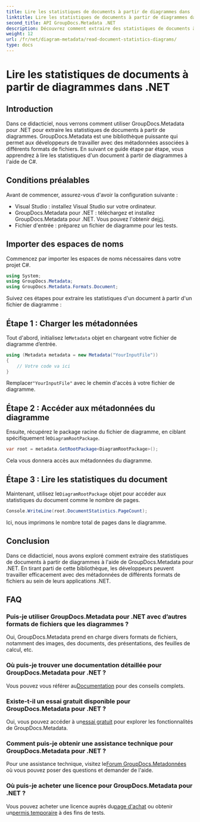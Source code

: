 ```yaml
---
title: Lire les statistiques de documents à partir de diagrammes dans .NET
linktitle: Lire les statistiques de documents à partir de diagrammes dans .NET
second_title: API GroupDocs.Metadata .NET
description: Découvrez comment extraire des statistiques de documents à partir de diagrammes dans .NET à l'aide de GroupDocs.Metadata, une puissante bibliothèque de manipulation de métadonnées.
weight: 12
url: /fr/net/diagram-metadata/read-document-statistics-diagrams/
type: docs
---
```

# Lire les statistiques de documents à partir de diagrammes dans .NET

## Introduction
Dans ce didacticiel, nous verrons comment utiliser GroupDocs.Metadata pour .NET pour extraire les statistiques de documents à partir de diagrammes. GroupDocs.Metadata est une bibliothèque puissante qui permet aux développeurs de travailler avec des métadonnées associées à différents formats de fichiers. En suivant ce guide étape par étape, vous apprendrez à lire les statistiques d'un document à partir de diagrammes à l'aide de C#.
## Conditions préalables
Avant de commencer, assurez-vous d'avoir la configuration suivante :
- Visual Studio : installez Visual Studio sur votre ordinateur.
-  GroupDocs.Metadata pour .NET : téléchargez et installez GroupDocs.Metadata pour .NET. Vous pouvez l'obtenir de[ici](https://releases.groupdocs.com/metadata/net/).
- Fichier d'entrée : préparez un fichier de diagramme pour les tests.

## Importer des espaces de noms
Commencez par importer les espaces de noms nécessaires dans votre projet C#.
```csharp
using System;
using GroupDocs.Metadata;
using GroupDocs.Metadata.Formats.Document;
```

Suivez ces étapes pour extraire les statistiques d'un document à partir d'un fichier de diagramme :
## Étape 1 : Charger les métadonnées
 Tout d'abord, initialisez le`Metadata` objet en chargeant votre fichier de diagramme d’entrée.
```csharp
using (Metadata metadata = new Metadata("YourInputFile"))
{
    // Votre code va ici
}
```
 Remplacer`"YourInputFile"` avec le chemin d'accès à votre fichier de diagramme.
## Étape 2 : Accéder aux métadonnées du diagramme
 Ensuite, récupérez le package racine du fichier de diagramme, en ciblant spécifiquement le`DiagramRootPackage`.
```csharp
var root = metadata.GetRootPackage<DiagramRootPackage>();
```
Cela vous donnera accès aux métadonnées du diagramme.
## Étape 3 : Lire les statistiques du document
 Maintenant, utilisez le`DiagramRootPackage` objet pour accéder aux statistiques du document comme le nombre de pages.
```csharp
Console.WriteLine(root.DocumentStatistics.PageCount);
```
Ici, nous imprimons le nombre total de pages dans le diagramme.

## Conclusion
Dans ce didacticiel, nous avons exploré comment extraire des statistiques de documents à partir de diagrammes à l'aide de GroupDocs.Metadata pour .NET. En tirant parti de cette bibliothèque, les développeurs peuvent travailler efficacement avec des métadonnées de différents formats de fichiers au sein de leurs applications .NET.

## FAQ
### Puis-je utiliser GroupDocs.Metadata pour .NET avec d’autres formats de fichiers que les diagrammes ?
Oui, GroupDocs.Metadata prend en charge divers formats de fichiers, notamment des images, des documents, des présentations, des feuilles de calcul, etc.
### Où puis-je trouver une documentation détaillée pour GroupDocs.Metadata pour .NET ?
 Vous pouvez vous référer au[Documentation](https://tutorials.groupdocs.com/metadata/net/) pour des conseils complets.
### Existe-t-il un essai gratuit disponible pour GroupDocs.Metadata pour .NET ?
 Oui, vous pouvez accéder à un[essai gratuit](https://releases.groupdocs.com/) pour explorer les fonctionnalités de GroupDocs.Metadata.
### Comment puis-je obtenir une assistance technique pour GroupDocs.Metadata pour .NET ?
 Pour une assistance technique, visitez le[Forum GroupDocs.Metadonnées](https://forum.groupdocs.com/c/metadata/14) où vous pouvez poser des questions et demander de l'aide.
### Où puis-je acheter une licence pour GroupDocs.Metadata pour .NET ?
 Vous pouvez acheter une licence auprès du[page d'achat](https://purchase.groupdocs.com/buy) ou obtenir un[permis temporaire](https://purchase.groupdocs.com/temporary-license/) à des fins de tests.